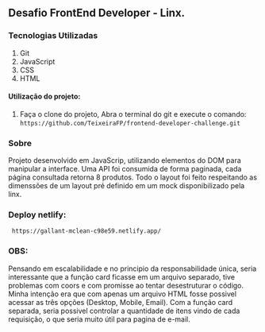 ## Desafio FrontEnd Developer - Linx.

### Tecnologias Utilizadas

1. Git
2. JavaScript
3. CSS
4. HTML

#### Utilização do projeto:

1. Faça o clone do projeto, Abra o terminal do git e execute o comando: <br>
   `https://github.com/TeixeiraFP/frontend-developer-challenge.git `

### Sobre

Projeto desenvolvido em JavaScrip, utilizando elementos do DOM para manipular a interface. Uma API foi consumida de forma paginada, cada página consultada retorna 8 produtos. Todo o layout foi feito respeitando as dimenssões de um layout pré definido em um mock disponibilizado pela linx. <br>

### Deploy netlify: <br>

<a>` https://gallant-mclean-c98e59.netlify.app/` </a>

### OBS: <br>

Pensando em escalabilidade e no principio da responsabilidade única, seria interessante que a função card ficasse em um arquivo separado, tive problemas com coors e com promisse ao tentar desestruturar o código. <br>
Minha intenção era que com apenas um arquivo HTML fosse possivel acessar as três opções (Desktop, Mobile, Email). Com a função card separada, seria possivel controlar a quantidade de itens vindo de cada requisição, o que seria muito útil para pagina de e-mail.<br>
